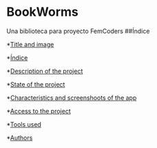 # BookWorms
Una biblioteca para proyecto FemCoders
##Índice

*[Title and image](#Title-and-image)

*[Índice](#índice)

*[Description of the project](#descripción-del-proyecto)

*[State of the project](#Estado-del-proyecto)

*[Characteristics and screenshoots of the app](#Características-de-la-aplicación-y-demostración)

*[Access to the project](#acceso-proyecto)

*[Tools used](#tecnologías-utilizadas)

*[Authors](#personas-contribuyentes)
